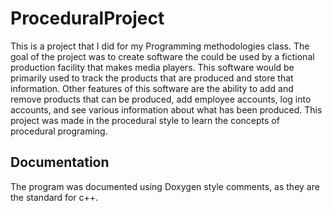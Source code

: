 # ProceduralProject
This is a project that I did for my Programming methodologies class. The goal of the project was to create software the could be used by a fictional production facility that makes media players. This software would be primarily used to track the products that are produced and store that information. Other features of this software are the ability to add and remove products that can be produced, add employee accounts, log into accounts, and see various information about what has been produced. This project was made in the procedural style to learn the concepts of procedural programing.



## Documentation
The program was documented using Doxygen style comments, as they are the standard for c++.

